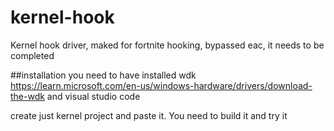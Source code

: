 # kernel-hook
Kernel hook driver, maked for fortnite hooking, bypassed eac, it needs to be completed

##installation
you need to have installed wdk https://learn.microsoft.com/en-us/windows-hardware/drivers/download-the-wdk and visual studio code

create just kernel project and paste it. You need to build it and try it

